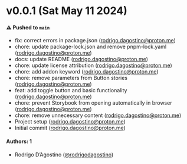 # v0.0.1 (Sat May 11 2024)

#### ⚠️ Pushed to `main`

- fix: correct errors in package.json (rodrigo.dagostino@proton.me)
- chore: update package-lock.json and remove pnpm-lock.yaml (rodrigo.dagostino@proton.me)
- docs: update README (rodrigo.dagostino@proton.me)
- chore: update license attribution (rodrigo.dagostino@proton.me)
- chore: add addon keyword (rodrigo.dagostino@proton.me)
- chore: remove parameters from Button stories (rodrigo.dagostino@proton.me)
- feat: add toggle button and basic functionality (rodrigo.dagostino@proton.me)
- chore: prevent Storybook from opening automatically in browser (rodrigo.dagostino@proton.me)
- chore: remove unnecessary content (rodrigo.dagostino@proton.me)
- Project setup (rodrigo.dagostino@proton.me)
- Initial commit (rodrigo.dagostino@proton.me)

#### Authors: 1

- Rodrigo D’Agostino ([@rodrigodagostino](https://github.com/rodrigodagostino))
